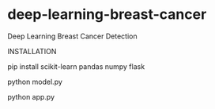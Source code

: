 # deep-learning-breast-cancer
Deep Learning Breast Cancer Detection 

INSTALLATION

pip install scikit-learn pandas numpy flask

python model.py

python app.py
